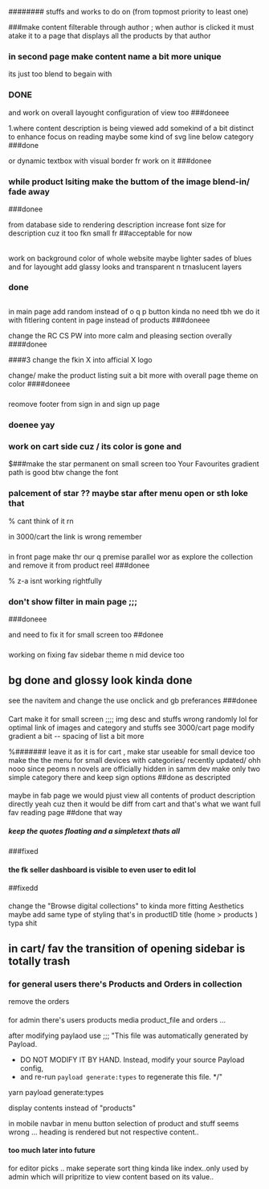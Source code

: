 ########
stuffs and works to do on (from topmost priority to least one)






###make content filterable through author ; when author is clicked it must atake it to a page that displays all the products by that author 


### in second page make content name a bit more unique 
its just too blend to begain with 
### DONE


and work on overall layought configuration of view too 
###doneee 


1.where content description is being viewed add somekind of a bit distinct to enhance focus on reading
maybe some kind of svg line below category 
###done

or dynamic textbox with visual border  fr work on it 
###donee


### while product lsiting make the buttom of the image blend-in/ fade away
###donee


from database side to rendering description increase font
size for  description cuz it too fkn small fr 
##acceptable for now 


######
work on background color of whole website maybe lighter sades of blues and 
for layought add glassy looks and transparent n trnaslucent layers
### done 


##
in main page add random instead of o q p button
kinda no need tbh we do it with fitlering content in page instead of products 
###doneee


change the RC CS PW into more calm and pleasing section overally 
####donee


####3
change the fkin X into afficial X logo 

change/ make the product listing suit a bit more with overall page theme on  color
####doneee

<!--  -->

#####
reomove footer from sign in and sign up page 
### doenee yay



### work on cart side cuz / its color is gone and 
$###make the star permanent on small screen too 
Your Favourites gradient path is good btw change the font 
### palcement of star ?? maybe star after menu open or sth loke that 
% cant think of it rn 





in 3000/cart the link is wrong remember 

### 

###
in front page make thr our q premise parallel wor as explore the collection and remove it from product reel
###donee

% z-a isnt working rightfully 

### don't show filter in main page ;;; 
###doneee

and need to fix it for small screen too 
##donee

#####
working on fixing fav sidebar theme n mid device too 
## bg done and glossy look kinda done

####
see the navitem and change the use onclick and gb preferances 
###donee



####
Cart make it for small screen ;;;;  img desc and stuffs wrong randomly lol
for optimal link of images and category and stuffs see 3000/cart page 
modify  gradient a bit -- spacing of list a bit more


%#######
leave it as it is for cart , make star useable for small device too 
make the the menu for small devices with categories/ recently updated/ ohh nooo 
since peoms n novels are officially hidden in samm dev make only two simple category there and keep sign options 
##done as descripted


####
maybe in fab page we would pjust view all contents of product description directly 
yeah cuz then it would be diff from cart and that's what we want full fav reading page
##done that way


##### keep the quotes floating and a simpletext thats all
###fixed


#### the fk seller dashboard is visible to even user to edit lol
##fixedd

####
change the "Browse digital collections"
to kinda more fitting Aesthetics maybe add same type of styling that's in productID title (home > products ) typa shit


## in cart/ fav the transition of opening sidebar is totally trash ###



### for general users there's Products and Orders in collection
 remove the orders

 ####
 for admin there's users products media product_file and orders ...



after modifying paylaod use ;;;
"This file was automatically generated by Payload.
 * DO NOT MODIFY IT BY HAND. Instead, modify your source Payload config,
 * and re-run `payload generate:types` to regenerate this file.
 */"
 
 yarn payload generate:types

display contents instead of "products"

in mobile navbar in menu button selection of product and stuff seems wrong ... heading is rendered but not respective content..


#### too much later into future
for editor picks .. make seperate sort thing kinda like index..only used by admin which will pripritize to view content based on its value..
